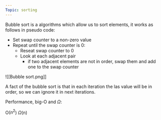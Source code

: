 ```yaml
---
Topic: sorting
---
```


Bubble sort is a algorithms which allow us to sort elements, it works as follows in pseudo code: 

+ Set swap counter to a non-zero value
+ Repeat until the swap counter is 0:
	+ Reseat swap counter to 0
	+ Look at each adjacent pair
		+ if two adjacent elements are not in order, swap them and add one to the swap counter

![[Bubble sort.png]]

A fact of the bubble sort is that in each iteration the las value will be in order, so we can ignore it in next iterations. 

Performance, big-O and $\Omega$:

O($n^2$)
$\Omega$(n)